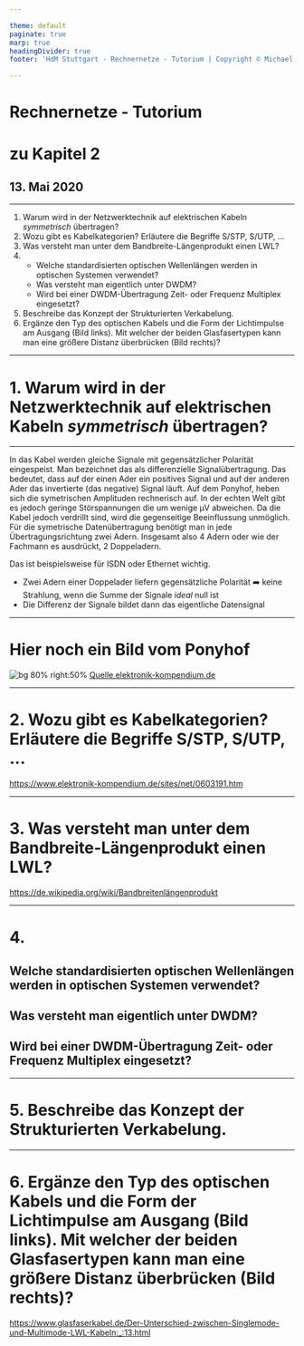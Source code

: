 ```yaml
---

theme: default
paginate: true
marp: true
headingDivider: true
footer: 'HdM Stuttgart - Rechnernetze - Tutorium | Copyright © Michael Vanhee, mv068@hdm-stuttgart.de, Mai 2020'

---
```


# Rechnernetze - Tutorium
# zu Kapitel 2
## 13. Mai 2020

---

1. Warum wird in der Netzwerktechnik auf elektrischen Kabeln *symmetrisch* übertragen?
2. Wozu gibt es Kabelkategorien? Erläutere die Begriffe S/STP, S/UTP, ...
3. Was versteht man unter dem Bandbreite-Längenprodukt einen LWL?
4. 
    - Welche standardisierten optischen Wellenlängen werden in optischen Systemen verwendet?
    - Was versteht man eigentlich unter DWDM?
    - Wird bei einer DWDM-Übertragung Zeit- oder Frequenz Multiplex eingesetzt?
5. Beschreibe das Konzept der Strukturierten Verkabelung.
6. Ergänze den Typ des optischen Kabels und die Form der Lichtimpulse am Ausgang (Bild links). Mit welcher der beiden Glasfasertypen kann man eine größere Distanz überbrücken (Bild rechts)?

---

# 1. Warum wird in der Netzwerktechnik auf elektrischen Kabeln *symmetrisch* übertragen?

---

In das Kabel werden gleiche Signale mit gegensätzlicher Polarität eingespeist. Man bezeichnet das als differenzielle Signalübertragung. Das bedeutet, dass auf der einen Ader ein positives Signal und auf der anderen Ader das invertierte (das negative) Signal läuft. Auf dem Ponyhof, heben sich die symetrischen Amplituden rechnerisch auf. In der echten Welt gibt es jedoch geringe Störspannungen die um wenige µV abweichen. Da die Kabel jedoch verdrillt sind, wird die gegenseitige Beeinflussung unmöglich. Für die symetrische Datenübertragung benötigt man in jede Übertragungsrichtung zwei Adern. Insgesamt also 4 Adern oder wie der Fachmann es ausdrückt, 2 Doppeladern.

Das ist beispielsweise für ISDN oder Ethernet wichtig.

- Zwei Adern einer Doppelader liefern gegensätzliche Polarität
    :arrow_right: keine Strahlung, wenn die Summe der Signale *ideal* null ist
- Die Differenz der Signale bildet dann das eigentliche Datensignal

---

# Hier noch ein Bild vom Ponyhof

![bg 80% right:50%](https://www.elektronik-kompendium.de/sites/kom/bilder/10082712.gif)
[Quelle elektronik-kompendium.de](https://www.elektronik-kompendium.de/sites/kom/1008271.htm)


---

# 2. Wozu gibt es Kabelkategorien? Erläutere die Begriffe S/STP, S/UTP, ...

https://www.elektronik-kompendium.de/sites/net/0603191.htm

---

# 3. Was versteht man unter dem Bandbreite-Längenprodukt einen LWL?

https://de.wikipedia.org/wiki/Bandbreitenlängenprodukt

---

# 4.
## Welche standardisierten optischen Wellenlängen werden in optischen Systemen verwendet?
## Was versteht man eigentlich unter DWDM?
## Wird bei einer DWDM-Übertragung Zeit- oder Frequenz Multiplex eingesetzt?

---

# 5. Beschreibe das Konzept der Strukturierten Verkabelung.

---

# 6. Ergänze den Typ des optischen Kabels und die Form der Lichtimpulse am Ausgang (Bild links). Mit welcher der beiden Glasfasertypen kann man eine größere Distanz überbrücken (Bild rechts)?

https://www.glasfaserkabel.de/Der-Unterschied-zwischen-Singlemode-und-Multimode-LWL-Kabeln:_:13.html